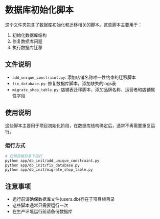 # 数据库初始化脚本

这个文件夹包含了数据库初始化和迁移相关的脚本。这些脚本主要用于：

1. 初始化数据库结构
2. 修复数据库问题
3. 执行数据库迁移

## 文件说明

- `add_unique_constraint.py`: 添加店铺名称唯一性约束的迁移脚本
- `fix_database.py`: 修复数据库脚本，添加缺失的logs表
- `migrate_shop_table.py`: 店铺表迁移脚本，添加品牌名称、运营者和店铺属性字段

## 使用说明

这些脚本主要用于项目初始化阶段，在数据库结构确定后，通常不再需要重复运行。

### 运行方式

```bash
# 在项目根目录下运行
python app/db_init/add_unique_constraint.py
python app/db_init/fix_database.py
python app/db_init/migrate_shop_table.py
```

## 注意事项

- 运行前请确保数据库文件(users.db)存在于项目根目录
- 这些脚本通常只需要运行一次
- 在生产环境运行前请备份数据库